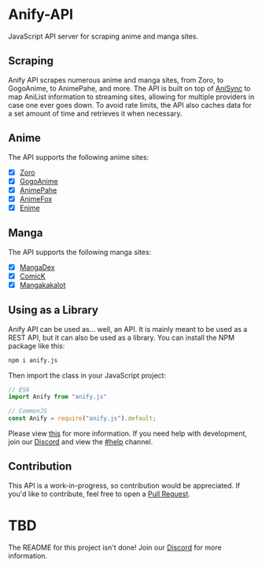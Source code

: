 # Anify-API
JavaScript API server for scraping anime and manga sites.

## Scraping
Anify API scrapes numerous anime and manga sites, from Zoro, to GogoAnime, to AnimePahe, and more. The API is built on top of [AniSync](https://github.com/Eltik/AniSync) to map AniList information to streaming sites, allowing for multiple providers in case one ever goes down. To avoid rate limits, the API also caches data for a set amount of time and retrieves it when necessary.
## Anime
The API supports the following anime sites:
- [x] [Zoro](https://zoro.to)
- [x] [GogoAnime](https://www1.gogoanime.bid/)
- [x] [AnimePahe](https://animepahe.com)
- [x] [AnimeFox](https://animefox.to)
- [x] [Enime](https://enime.moe)

## Manga
The API supports the following manga sites:
- [x] [MangaDex](https://mangadex.org)
- [x] [ComicK](https://comick.app)
- [x] [Mangakakalot](https://mangakakalot.com)

## Using as a Library
Anify API can be used as... well, an API. It is mainly meant to be used as a REST API, but it can also be used as a library. You can install the NPM package like this:
```bash
npm i anify.js
```
Then import the class in your JavaScript project:
```javascript
// ES6
import Anify from "anify.js"

// CommonJS
const Anify = require("anify.js").default;
```
Please view [this](https://github.com/Eltik/Anify-API/issues/1) for more information. If you need help with development, join our [Discord](https://anify.tv/discord) and view the [#help](https://discord.com/channels/950964096600252507/1071533139631026287) channel.

## Contribution
This API is a work-in-progress, so contribution would be appreciated. If you'd like to contribute, feel free to open a [Pull Request](https://github.com/Eltik/Anify-API/pulls).

# TBD
The README for this project isn't done! Join our [Discord](https://anify.tv/discord) for more information.